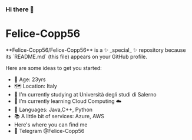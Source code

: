 ### Hi there 👋

<h1>Felice-Copp56</h1>
**Felice-Copp56/Felice-Copp56** is a ✨ _special_ ✨ repository because its `README.md` (this file) appears on your GitHub profile.

Here are some ideas to get you started:
- 📆 Age: 23yrs
- 🗺 Location: Italy
- 🔭 I’m currently studying at Università degli studi di Salerno
- 🌱 I’m currently learning Cloud Computing ☁️
- 📝 Languages: Java,C++, Python
- 📚 A little bit of services: Azure, AWS
- Here's where you can find me
- 📨 Telegram @Felice-Copp56


